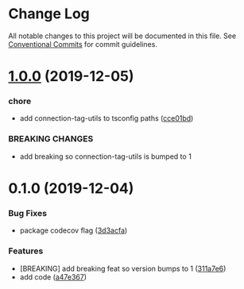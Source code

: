 # Change Log

All notable changes to this project will be documented in this file.
See [Conventional Commits](https://conventionalcommits.org) for commit guidelines.

# [1.0.0](https://github.com/interledgerjs/interledgerjs/compare/@interledger/connection-tag-utils@0.1.0...@interledger/connection-tag-utils@1.0.0) (2019-12-05)


### chore

* add connection-tag-utils to tsconfig paths ([cce01bd](https://github.com/interledgerjs/interledgerjs/commit/cce01bd))


### BREAKING CHANGES

* add breaking so connection-tag-utils is bumped to 1





# 0.1.0 (2019-12-04)


### Bug Fixes

* package codecov flag ([3d3acfa](https://github.com/interledgerjs/interledgerjs/commit/3d3acfa))


### Features

* [BREAKING] add breaking feat so version bumps to 1 ([311a7e6](https://github.com/interledgerjs/interledgerjs/commit/311a7e6))
* add code ([a47e367](https://github.com/interledgerjs/interledgerjs/commit/a47e367))
